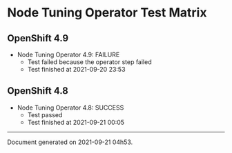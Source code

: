
Node Tuning Operator Test Matrix
================================

OpenShift 4.9
-------------


* Node Tuning Operator 4.9: FAILURE
  - Test failed because the operator step failed
  - Test finished at 2021-09-20 23:53

OpenShift 4.8
-------------


* Node Tuning Operator 4.8: SUCCESS
  - Test passed
  - Test finished at 2021-09-21 00:05


---
Document generated on 2021-09-21 04h53.
